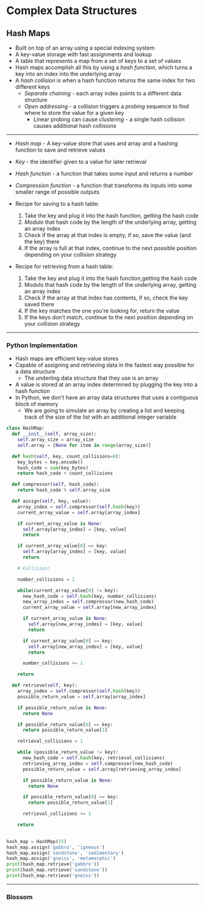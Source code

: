 # Complex Data Structures

## Hash Maps

- Built on top of an array using a special indexing system
- A key-value storage with fast assignments and lookup
- A table that represents a map from a set of keys to a set of values
- Hash maps accomplish all this by using a *hash function*, which turns a key into an index into the underlying array
- A *hash collision* is when a hash function returns the same index for two different keys
  - *Separate chaining* - each array index points to a different data structure
  - *Open addressing* - a collision triggers a *probing* sequence to find where to store the value for a given key
    - Linear probing can cause *clustering* - a single hash collision causes  additional hash collisions

------

- *Hash map* - A key-value store that uses and array and a hashing function to save and retrieve values
- *Key* - the identifier given to a value for later retrieval
- *Hash function* - a function that takes some input and returns a number
- *Compression function* - a function that transforms its inputs into some smaller range of possible outputs

- Recipe for saving to a hash table:
  1. Take the key and plug it into the hash function, getting the hash code
  2. *Modulo* that hash code by the length of the underlying array, getting an array index
  3. Check if the array at that index is empty, if so, save the value (and the key) there
  4. If the array is full at that index, continue to the next possible position depending on your collision strategy

- Recipe for retrieving from a hash table:
  1. Take the key and plug it into the hash function,getting the hash code
  2. Modulo that hash code by the length of the underlying array, getting an array index
  3. Check if the array at that index has contents, if so, check the key saved there
  4. If the key matches the one you're looking for, return the value
  5. If the keys don't match, continue to the next position depending on your collision strategy

------

### Python Implementation

- Hash maps are efficient key-value stores
- Capable of assigning and retrieving data in the fastest way possible for a data structure
  - The underling data structure that they use is an array
- A value is stored at an array index determined by plugging the key into a hash function
- In Python, we don't have an array data structures that uses a contiguous block of memory
  - We are going to simulate an array by creating a list and keeping track of the size of the list with an additional integer variable

```python
class HashMap:
  def __init__(self, array_size):
    self.array_size = array_size
    self.array = [None for item in range(array_size)]

  def hash(self, key, count_collisions=0):
    key_bytes = key.encode()
    hash_code = sum(key_bytes)
    return hash_code + count_collisions

  def compressor(self, hash_code):
    return hash_code % self.array_size

  def assign(self, key, value):
    array_index = self.compressor(self.hash(key))
    current_array_value = self.array[array_index]

    if current_array_value is None:
      self.array[array_index] = [key, value]
      return

    if current_array_value[0] == key:
      self.array[array_index] = [key, value]
      return

    # Collision!

    number_collisions = 1

    while(current_array_value[0] != key):
      new_hash_code = self.hash(key, number_collisions)
      new_array_index = self.compressor(new_hash_code)
      current_array_value = self.array[new_array_index]

      if current_array_value is None:
        self.array[new_array_index] = [key, value]
        return

      if current_array_value[0] == key:
        self.array[new_array_index] = [key, value]
        return

      number_collisions += 1

    return

  def retrieve(self, key):
    array_index = self.compressor(self.hash(key))
    possible_return_value = self.array[array_index]

    if possible_return_value is None:
      return None

    if possible_return_value[0] == key:
      return possible_return_value[1]

    retrieval_collisions = 1

    while (possible_return_value != key):
      new_hash_code = self.hash(key, retrieval_collisions)
      retrieving_array_index = self.compressor(new_hash_code)
      possible_return_value = self.array[retrieving_array_index]

      if possible_return_value is None:
        return None

      if possible_return_value[0] == key:
        return possible_return_value[1]

      retrieval_collisions += 1

    return
  

hash_map = HashMap(15)
hash_map.assign('gabbro', 'igneous')
hash_map.assign('sandstone', 'sedimentary')
hash_map.assign('gneiss', 'metamorphic')
print(hash_map.retrieve('gabbro'))
print(hash_map.retrieve('sandstone'))
print(hash_map.retrieve('gneiss'))
```

------

### Blossom

